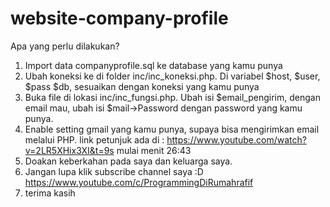 # website-company-profile
Apa yang perlu dilakukan?
1. Import data companyprofile.sql ke database yang kamu punya
2. Ubah koneksi ke di folder inc/inc_koneksi.php. Di variabel $host, $user, $pass $db, sesuaikan dengan koneksi yang kamu punya
3. Buka file di lokasi inc/inc_fungsi.php. Ubah isi $email_pengirim, dengan email mau, ubah isi $mail->Password dengan password yang kamu punya. 
4. Enable setting gmail yang kamu punya, supaya bisa mengirimkan email melalui PHP. link petunjuk ada di : https://www.youtube.com/watch?v=2LR5XHix3XI&t=9s mulai menit 26:43
5. Doakan keberkahan pada saya dan keluarga saya.
6. Jangan lupa klik subscribe channel saya :D https://www.youtube.com/c/ProgrammingDiRumahrafif
7. terima kasih
